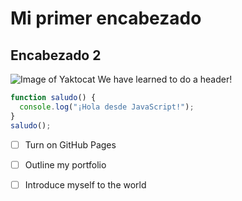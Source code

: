 # Mi primer encabezado
## Encabezado 2
![Image of Yaktocat](https://octodex.github.com/images/yaktocat.png)
We have learned to do a header!
```javascript
function saludo() {
  console.log("¡Hola desde JavaScript!");
}
saludo();
```
- [ ] Turn on GitHub Pages
- [ ] Outline my portfolio
- [ ] Introduce myself to the world

